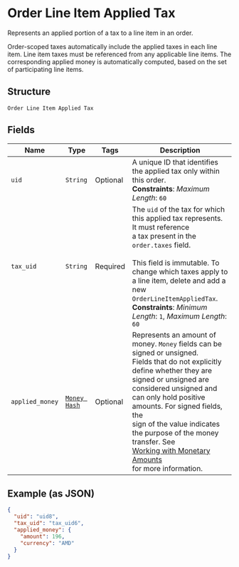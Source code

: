 
# Order Line Item Applied Tax

Represents an applied portion of a tax to a line item in an order.

Order-scoped taxes automatically include the applied taxes in each line item.
Line item taxes must be referenced from any applicable line items.
The corresponding applied money is automatically computed, based on the
set of participating line items.

## Structure

`Order Line Item Applied Tax`

## Fields

| Name | Type | Tags | Description |
|  --- | --- | --- | --- |
| `uid` | `String` | Optional | A unique ID that identifies the applied tax only within this order.<br>**Constraints**: *Maximum Length*: `60` |
| `tax_uid` | `String` | Required | The `uid` of the tax for which this applied tax represents. It must reference<br>a tax present in the `order.taxes` field.<br><br>This field is immutable. To change which taxes apply to a line item, delete and add a new<br>`OrderLineItemAppliedTax`.<br>**Constraints**: *Minimum Length*: `1`, *Maximum Length*: `60` |
| `applied_money` | [`Money Hash`](../../doc/models/money.md) | Optional | Represents an amount of money. `Money` fields can be signed or unsigned.<br>Fields that do not explicitly define whether they are signed or unsigned are<br>considered unsigned and can only hold positive amounts. For signed fields, the<br>sign of the value indicates the purpose of the money transfer. See<br>[Working with Monetary Amounts](https://developer.squareup.com/docs/build-basics/working-with-monetary-amounts)<br>for more information. |

## Example (as JSON)

```json
{
  "uid": "uid8",
  "tax_uid": "tax_uid6",
  "applied_money": {
    "amount": 196,
    "currency": "AMD"
  }
}
```

